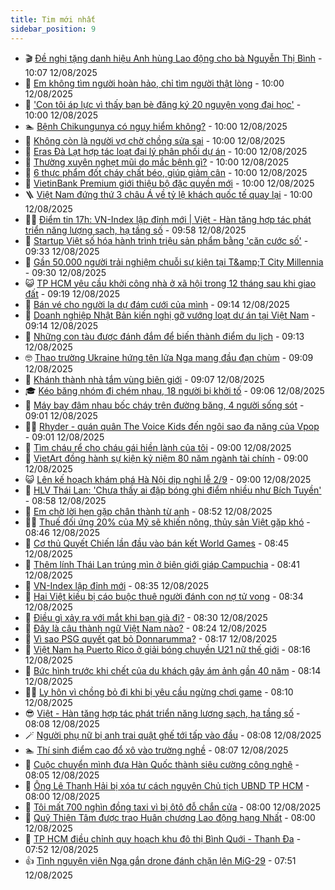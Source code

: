 ```yaml
---
title: Tim mới nhất
sidebar_position: 9
---
```


<!-- vnexpress-tin-moi-nhat:START -->
- 🎬 [Đề nghị tặng danh hiệu Anh hùng Lao động cho bà Nguyễn Thị Bình](https://vnexpress.net/de-nghi-tang-danh-hieu-anh-hung-lao-dong-cho-ba-nguyen-thi-binh-4926016.html) - 10:07 12/08/2025
- 🐎 [Em không tìm người hoàn hảo, chỉ tìm người thật lòng](https://vnexpress.net/em-khong-tim-nguoi-hoan-hao-chi-tim-nguoi-that-long-4925959.html) - 10:00 12/08/2025
- 🦍 [&#39;Con tôi áp lực vì thấy bạn bè đăng ký 20 nguyện vọng đại học&#39;](https://vnexpress.net/dang-ky-nguyen-vong-dai-hoc-2025-nhu-the-nao-duoc-dang-ky-bao-nhieu-nguyen-vong-dai-hoc-2025-cach-xet-nguyen-vong-dai-hoc-2025-dang-ky-20-nguyen-vong-xet-tuyen-dai-hoc-vi-quy-doi-diem-roi-ram-4925948.html) - 10:00 12/08/2025
- 🏊 [Bệnh Chikungunya có nguy hiểm không?](https://vnexpress.net/benh-chikungunya-co-nguy-hiem-khong-4925864.html) - 10:00 12/08/2025
- 🎊 [Không còn là người vợ chờ chồng sửa sai](https://vnexpress.net/chong-noi-doi-ly-hon-chong-chong-noi-doi-keo-ca-ban-be-vao-lua-toi-4923307.html) - 10:00 12/08/2025
- 🎃 [Eras Đà Lạt hợp tác loạt đại lý phân phối dự án](https://vnexpress.net/eras-da-lat-hop-tac-loat-dai-ly-phan-phoi-du-an-4926017.html) - 10:00 12/08/2025
- 🧰 [Thường xuyên nghẹt mũi do mắc bệnh gì?](https://vnexpress.net/thuong-xuyen-nghet-mui-do-mac-benh-gi-4926004.html) - 10:00 12/08/2025
- 🔭 [6 thực phẩm đốt cháy chất béo, giúp giảm cân](https://vnexpress.net/6-thuc-pham-dot-chay-chat-beo-giup-giam-can-4925932.html) - 10:00 12/08/2025
- 🫶 [VietinBank Premium giới thiệu bộ đặc quyền mới](https://vnexpress.net/vietinbank-premium-gioi-thieu-bo-dac-quyen-moi-4925446.html) - 10:00 12/08/2025
- 🪜 [Việt Nam đứng thứ 3 châu Á về tỷ lệ khách quốc tế quay lại](https://vnexpress.net/viet-nam-dung-thu-3-chau-a-ve-ty-le-khach-quoc-te-quay-lai-4925256.html) - 10:00 12/08/2025
- 👨‍🏫 [Điểm tin 17h: VN-Index lập đỉnh mới | Việt - Hàn tăng hợp tác phát triển năng lượng sạch, hạ tầng số](https://vnexpress.net/diem-tin-17h-vn-index-lap-dinh-moi-viet-han-tang-hop-tac-phat-trien-nang-luong-sach-ha-tang-so-4926025.html) - 09:58 12/08/2025
- 🎊 [Startup Việt số hóa hành trình triệu sản phẩm bằng &#39;căn cước số&#39;](https://vnexpress.net/hanh-trinh-lam-can-cuoc-dinh-danh-cho-hang-trieu-san-pham-viet-4922486.html) - 09:33 12/08/2025
- 🎊 [Gần 50.000 người trải nghiệm chuỗi sự kiện tại T&amp;amp;T City Millennia](https://vnexpress.net/gan-50-000-nguoi-trai-nghiem-chuoi-su-kien-tai-t-t-city-millennia-4925880.html) - 09:30 12/08/2025
- 😺 [TP HCM yêu cầu khởi công nhà ở xã hội trong 12 tháng sau khi giao đất](https://vnexpress.net/tp-hcm-yeu-cau-khoi-cong-nha-o-xa-hoi-trong-12-thang-sau-khi-giao-dat-4925985.html) - 09:19 12/08/2025
- 🐘 [Bán vé cho người lạ dự đám cưới của mình](https://vnexpress.net/ban-ve-cho-nguoi-la-du-dam-cuoi-cua-minh-4925770.html) - 09:14 12/08/2025
- 🌁 [Doanh nghiệp Nhật Bản kiến nghị gỡ vướng loạt dự án tại Việt Nam](https://vnexpress.net/doanh-nghiep-nhat-ban-kien-nghi-go-vuong-loat-du-an-tai-viet-nam-4925979.html) - 09:14 12/08/2025
- 🐲 [Những con tàu được đánh đắm để biến thành điểm du lịch](https://vnexpress.net/nhung-con-tau-duoc-danh-dam-de-bien-thanh-diem-du-lich-4925622.html) - 09:13 12/08/2025
- 🤓 [Thao trường Ukraine hứng tên lửa Nga mang đầu đạn chùm](https://vnexpress.net/thao-truong-ukraine-hung-ten-lua-nga-mang-dau-dan-chum-4925938.html) - 09:09 12/08/2025
- 💪 [Khánh thành nhà tắm vùng biên giới](https://vnexpress.net/khanh-thanh-nha-tam-vung-bien-gioi-4925858.html) - 09:07 12/08/2025
- 🎓 [Kéo băng nhóm đi chém nhau, 18 người bị khởi tố](https://vnexpress.net/keo-bang-nhom-di-chem-nhau-18-nguoi-bi-khoi-to-4925931.html) - 09:06 12/08/2025
- 🫣 [Máy bay đâm nhau bốc cháy trên đường băng, 4 người sống sót](https://vnexpress.net/may-bay-dam-nhau-boc-chay-tren-duong-bang-4-nguoi-song-sot-4925927.html) - 09:01 12/08/2025
- 🧑‍💻 [Rhyder - quán quân The Voice Kids đến ngôi sao đa năng của Vpop](https://vnexpress.net/rhyder-quan-quan-the-voice-kids-den-ngoi-sao-da-nang-cua-vpop-4899524.html) - 09:01 12/08/2025
- 🐲 [Tìm cháu rể cho cháu gái hiền lành của tôi](https://vnexpress.net/tim-chau-re-cho-chau-gai-hien-lanh-cua-toi-4925955.html) - 09:00 12/08/2025
- 🌝 [VietArt đồng hành sự kiện kỷ niệm 80 năm ngành tài chính](https://vnexpress.net/vietart-dong-hanh-su-kien-ky-niem-80-nam-nganh-tai-chinh-4926009.html) - 09:00 12/08/2025
- 😺 [Lên kế hoạch khám phá Hà Nội dịp nghỉ lễ 2/9](https://vnexpress.net/len-ke-hoach-kham-pha-ha-noi-dip-nghi-le-2-9-4925964.html) - 09:00 12/08/2025
- 🐎 [HLV Thái Lan: &#39;Chưa thấy ai đập bóng ghi điểm nhiều như Bích Tuyền&#39;](https://vnexpress.net/hlv-thai-lan-chua-thay-ai-dap-bong-ghi-diem-nhieu-nhu-bich-tuyen-4925940.html) - 08:58 12/08/2025
- 🎡 [Em chờ lời hẹn gặp chân thành từ anh](https://vnexpress.net/em-cho-loi-hen-gap-chan-thanh-tu-anh-4925952.html) - 08:52 12/08/2025
- 👨‍🏫 [Thuế đối ứng 20% của Mỹ sẽ khiến nông, thủy sản Việt gặp khó](https://vnexpress.net/thue-doi-ung-20-cua-my-se-khien-nong-thuy-san-viet-gap-kho-4925873.html) - 08:46 12/08/2025
- 🦆 [Cơ thủ Quyết Chiến lần đầu vào bán kết World Games](https://vnexpress.net/co-thu-quyet-chien-lan-dau-vao-ban-ket-world-games-4925929.html) - 08:45 12/08/2025
- 🚦 [Thêm lính Thái Lan trúng mìn ở biên giới giáp Campuchia](https://vnexpress.net/them-linh-thai-lan-trung-min-o-bien-gioi-giap-campuchia-4925924.html) - 08:41 12/08/2025
- 💫 [VN-Index lập đỉnh mới](https://vnexpress.net/vn-index-lap-dinh-moi-4925939.html) - 08:35 12/08/2025
- 🎉 [Hai Việt kiều bị cáo buộc thuê người đánh con nợ tử vong](https://vnexpress.net/hai-viet-kieu-bi-cao-buoc-thue-nguoi-danh-con-no-tu-vong-4925876.html) - 08:34 12/08/2025
- 🌋 [Điều gì xảy ra với mắt khi bạn già đi?](https://vnexpress.net/dieu-gi-xay-ra-voi-mat-khi-ban-gia-di-4925747.html) - 08:30 12/08/2025
- 🤖 [Đây là câu thành ngữ Việt Nam nào?](https://vnexpress.net/duoi-hinh-bat-chu-thanh-ngu-tuc-ngu-day-la-cau-thanh-ngu-viet-nam-nao-4925361.html) - 08:24 12/08/2025
- 🦏 [Vì sao PSG quyết gạt bỏ Donnarumma?](https://vnexpress.net/vi-sao-psg-quyet-gat-bo-donnarumma-4925930.html) - 08:17 12/08/2025
- 🦩 [Việt Nam hạ Puerto Rico ở giải bóng chuyền U21 nữ thế giới](https://vnexpress.net/viet-nam-ha-puerto-rico-o-giai-bong-chuyen-u21-nu-the-gioi-4925914.html) - 08:16 12/08/2025
- 👺 [Bức hình trước khi chết của du khách gây ám ảnh gần 40 năm](https://vnexpress.net/buc-hinh-truoc-khi-chet-cua-du-khach-gay-am-anh-gan-40-nam-4925837.html) - 08:14 12/08/2025
- 🧑‍🏫 [Ly hôn vì chồng bỏ đi khi bị yêu cầu ngừng chơi game](https://vnexpress.net/ly-hon-cach-ly-hon-toi-quyet-dinh-ly-hon-sau-13-nam-vi-chong-bo-di-khi-toi-yeu-cau-anh-ngung-choi-game-4925807.html) - 08:10 12/08/2025
- 😎 [Việt - Hàn tăng hợp tác phát triển năng lượng sạch, hạ tầng số](https://vnexpress.net/viet-han-tang-hop-tac-phat-trien-nang-luong-sach-ha-tang-so-4925913.html) - 08:08 12/08/2025
- 🪄 [Người phụ nữ bị anh trai quật ghế tới tấp vào đầu](https://vnexpress.net/nguoi-phu-nu-bi-anh-trai-quat-ghe-toi-tap-vao-dau-4925727.html) - 08:08 12/08/2025
- 🏊 [Thí sinh điểm cao đổ xô vào trường nghề](https://vnexpress.net/thi-sinh-diem-cao-do-xo-vao-truong-nghe-4924870.html) - 08:07 12/08/2025
- 💃 [Cuộc chuyển mình đưa Hàn Quốc thành siêu cường công nghệ](https://vnexpress.net/cuoc-chuyen-minh-dua-han-quoc-thanh-sieu-cuong-cong-nghe-4925867.html) - 08:05 12/08/2025
- 🦆 [Ông Lê Thanh Hải bị xóa tư cách nguyên Chủ tịch UBND TP HCM](https://vnexpress.net/ong-le-thanh-hai-bi-xoa-tu-cach-nguyen-chu-tich-tp-hcm-4925926.html) - 08:00 12/08/2025
- 🎊 [Tôi mất 700 nghìn đồng taxi vì bị ôtô đỗ chắn cửa](https://vnexpress.net/bai-giu-o-to-quan-1-cho-do-o-to-24h-quan-1-tphcm-giu-o-to-xe-hoi-dau-chan-cua-4925796.html) - 08:00 12/08/2025
- 👺 [Quỹ Thiện Tâm được trao Huân chương Lao động hạng Nhất](https://vnexpress.net/quy-thien-tam-duoc-trao-huan-chuong-lao-dong-hang-nhat-4925903.html) - 08:00 12/08/2025
- 🎡 [TP HCM điều chỉnh quy hoạch khu đô thị Bình Quới - Thanh Đa](https://vnexpress.net/tp-hcm-dieu-chinh-quy-hoach-khu-do-thi-binh-quoi-thanh-da-4925838.html) - 07:52 12/08/2025
- 👍 [Tình nguyện viên Nga gắn drone đánh chặn lên MiG-29](https://vnexpress.net/tinh-nguyen-vien-nga-gan-drone-danh-chan-len-mig-29-4925804.html) - 07:51 12/08/2025<!-- vnexpress-tin-moi-nhat:END -->
